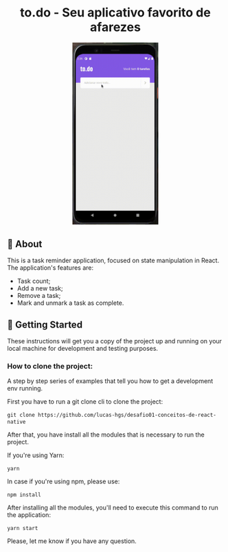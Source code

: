 <h1 align="center">to.do - Seu aplicativo favorito de afarezes</h1>

<div align="center">

<img width="200" src="./assets/todo.gif" alt="App Gif">

</div>

## 🧐 About <a name = "about"></a>

This is a task reminder application, focused on state manipulation in React.
The application's features are:

- Task count;
- Add a new task;
- Remove a task;
- Mark and unmark a task as complete.

## 🏁 Getting Started <a name = "getting_started"></a>

These instructions will get you a copy of the project up and running on your local machine for development and testing purposes.

### How to clone the project:

A step by step series of examples that tell you how to get a development env running.

First you have to run a git clone cli to clone the project: 

```
git clone https://github.com/lucas-hgs/desafio01-conceitos-de-react-native
```

After that, you have install all the modules that is necessary to run the project.

If you're using Yarn:

```
yarn
```

In case if you're using npm, please use:

```
npm install
```

After installing all the modules, you'll need to execute this command to run the application:


```
yarn start
```

Please, let me know if you have any question.